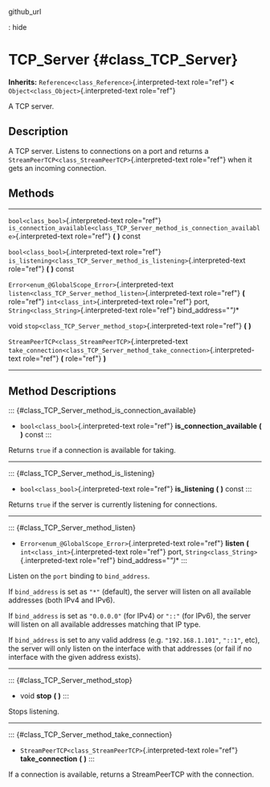 github\_url

:   hide

TCP\_Server {#class_TCP_Server}
===========

**Inherits:** `Reference<class_Reference>`{.interpreted-text role="ref"}
**\<** `Object<class_Object>`{.interpreted-text role="ref"}

A TCP server.

Description
-----------

A TCP server. Listens to connections on a port and returns a
`StreamPeerTCP<class_StreamPeerTCP>`{.interpreted-text role="ref"} when
it gets an incoming connection.

Methods
-------

  -------------------------------------------------------- ----------------------------------------------------------------------------------------------
  `bool<class_bool>`{.interpreted-text role="ref"}         `is_connection_available<class_TCP_Server_method_is_connection_available>`{.interpreted-text
                                                           role="ref"} **(** **)** const

  `bool<class_bool>`{.interpreted-text role="ref"}         `is_listening<class_TCP_Server_method_is_listening>`{.interpreted-text role="ref"} **(** **)**
                                                           const

  `Error<enum_@GlobalScope_Error>`{.interpreted-text       `listen<class_TCP_Server_method_listen>`{.interpreted-text role="ref"} **(**
  role="ref"}                                              `int<class_int>`{.interpreted-text role="ref"} port, `String<class_String>`{.interpreted-text
                                                           role="ref"} bind\_address=\"*\")*\*

  void                                                     `stop<class_TCP_Server_method_stop>`{.interpreted-text role="ref"} **(** **)**

  `StreamPeerTCP<class_StreamPeerTCP>`{.interpreted-text   `take_connection<class_TCP_Server_method_take_connection>`{.interpreted-text role="ref"} **(**
  role="ref"}                                              **)**
  -------------------------------------------------------- ----------------------------------------------------------------------------------------------

Method Descriptions
-------------------

::: {#class_TCP_Server_method_is_connection_available}
-   `bool<class_bool>`{.interpreted-text role="ref"}
    **is\_connection\_available** **(** **)** const
:::

Returns `true` if a connection is available for taking.

------------------------------------------------------------------------

::: {#class_TCP_Server_method_is_listening}
-   `bool<class_bool>`{.interpreted-text role="ref"} **is\_listening**
    **(** **)** const
:::

Returns `true` if the server is currently listening for connections.

------------------------------------------------------------------------

::: {#class_TCP_Server_method_listen}
-   `Error<enum_@GlobalScope_Error>`{.interpreted-text role="ref"}
    **listen** **(** `int<class_int>`{.interpreted-text role="ref"}
    port, `String<class_String>`{.interpreted-text role="ref"}
    bind\_address=\"*\")*\*
:::

Listen on the `port` binding to `bind_address`.

If `bind_address` is set as `"*"` (default), the server will listen on
all available addresses (both IPv4 and IPv6).

If `bind_address` is set as `"0.0.0.0"` (for IPv4) or `"::"` (for IPv6),
the server will listen on all available addresses matching that IP type.

If `bind_address` is set to any valid address (e.g. `"192.168.1.101"`,
`"::1"`, etc), the server will only listen on the interface with that
addresses (or fail if no interface with the given address exists).

------------------------------------------------------------------------

::: {#class_TCP_Server_method_stop}
-   void **stop** **(** **)**
:::

Stops listening.

------------------------------------------------------------------------

::: {#class_TCP_Server_method_take_connection}
-   `StreamPeerTCP<class_StreamPeerTCP>`{.interpreted-text role="ref"}
    **take\_connection** **(** **)**
:::

If a connection is available, returns a StreamPeerTCP with the
connection.
